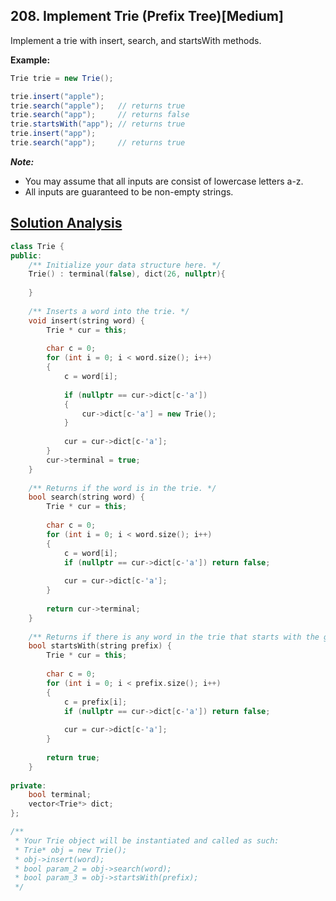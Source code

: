 ## 208. Implement Trie (Prefix Tree)[Medium]

Implement a trie with insert, search, and startsWith methods.

**Example:**
```java
Trie trie = new Trie();

trie.insert("apple");
trie.search("apple");   // returns true
trie.search("app");     // returns false
trie.startsWith("app"); // returns true
trie.insert("app");   
trie.search("app");     // returns true
```

***Note:***
- You may assume that all inputs are consist of lowercase letters a-z.
- All inputs are guaranteed to be non-empty strings.

## [Solution Analysis](https://leetcode.com/problems/implement-trie-prefix-tree/solution/)

```c++
class Trie {
public:
    /** Initialize your data structure here. */
    Trie() : terminal(false), dict(26, nullptr){
               
    }
    
    /** Inserts a word into the trie. */
    void insert(string word) {
        Trie * cur = this;
        
        char c = 0;
        for (int i = 0; i < word.size(); i++)
        {
            c = word[i];
            
            if (nullptr == cur->dict[c-'a'])
            {
                cur->dict[c-'a'] = new Trie();
            }
            
            cur = cur->dict[c-'a'];            
        }
        cur->terminal = true;
    }
    
    /** Returns if the word is in the trie. */
    bool search(string word) {
        Trie * cur = this;
        
        char c = 0;
        for (int i = 0; i < word.size(); i++)
        {
            c = word[i];
            if (nullptr == cur->dict[c-'a']) return false;
            
            cur = cur->dict[c-'a'];
        }
        
        return cur->terminal;
    }
    
    /** Returns if there is any word in the trie that starts with the given prefix. */
    bool startsWith(string prefix) {
        Trie * cur = this;
        
        char c = 0;
        for (int i = 0; i < prefix.size(); i++)
        {
            c = prefix[i];
            if (nullptr == cur->dict[c-'a']) return false;
            
            cur = cur->dict[c-'a'];            
        }
        
        return true;
    }
    
private:
    bool terminal;
    vector<Trie*> dict;
};

/**
 * Your Trie object will be instantiated and called as such:
 * Trie* obj = new Trie();
 * obj->insert(word);
 * bool param_2 = obj->search(word);
 * bool param_3 = obj->startsWith(prefix);
 */
```
